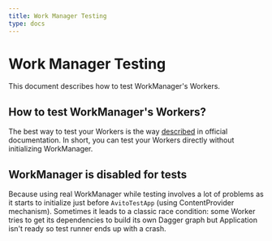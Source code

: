 ```yaml
---
title: Work Manager Testing
type: docs
---
```


# Work Manager Testing

This document describes how to test WorkManager's Workers.

## How to test WorkManager's Workers?

The best way to test your Workers is the way [described](https://developer.android.com/topic/libraries/architecture/workmanager/how-to/testing-210) 
in official documentation. In short, you can test your Workers directly without initializing WorkManager.

## WorkManager is disabled for tests

Because using real WorkManager while testing involves a lot of problems as it starts to initialize 
just before `AvitoTestApp` (using ContentProvider mechanism). Sometimes it leads to a classic 
race condition: some Worker tries to get its dependencies to build its own Dagger graph but 
Application isn't ready so test runner ends up with a crash.

